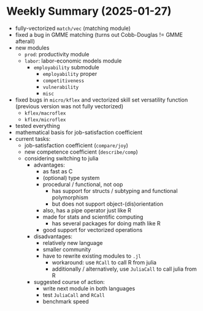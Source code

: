 # Weekly Summary (2025-01-27)
- fully-vectorized `match/vec` (matching module)
- fixed a bug in GMME matching (turns out Cobb-Douglas != GMME afterall)
- new modules
    - `prod`: productivity module
    - `labor`: labor-economic models module
        - `employability` submodule
            - `employability` proper
            - `competitiveness`
            - `vulnerability`
            - `misc`
- fixed bugs in `micro/kflex` and vectorized skill set versatility function (previous version was not fully vectorized)
    - `kflex/macroflex`
    - `kflex/microflex`
- tested everything
- mathematical basis for job-satisfaction coefficient
- current tasks:
    - job-satisfaction coefficient (`compare/joy`)
    - new competence coefficient (`describe/comp`)
    - considering switching to julia
        - advantages:
            - as fast as C
            - (optional) type system
            - procedural / functional, not oop
                - has support for structs / subtyping and functional polymorphism
                - but does not support object-(dis)orientation
            - also, has a pipe operator just like R
            - made for stats and scientific computing
                - has several packages for doing math like R
            - good support for vectorized operations
        - disadvantages:
            - relatively new language
            - smaller community
            - have to rewrite existing modules to `.jl`
                - workaround: use `RCall` to call R from julia
                - additionally / alternatively, use `JuliaCall` to call julia from R
        - suggested course of action:
            - write next module in both languages
            - test `JuliaCall` and `RCall`
            - benchmark speed